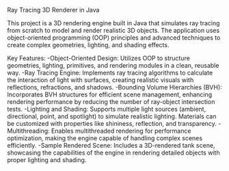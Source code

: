 Ray Tracing 3D Renderer in Java

This project is a 3D rendering engine built in Java that simulates ray tracing from scratch to model and render realistic 3D objects. The application uses object-oriented programming (OOP) principles and advanced techniques to create complex geometries, lighting, and shading effects.

Key Features:
-Object-Oriented Design: Utilizes OOP to structure geometries, lighting, primitives, and rendering modules in a clean, reusable way.
-Ray Tracing Engine: Implements ray tracing algorithms to calculate the interaction of light with surfaces, creating realistic visuals with reflections, refractions, and shadows.
-Bounding Volume Hierarchies (BVH): Incorporates BVH structures for efficient scene management, enhancing rendering performance by reducing the number of ray-object intersection tests.
-Lighting and Shading: Supports multiple light sources (ambient, directional, point, and spotlight) to simulate realistic lighting. Materials can be customized with properties like shininess, reflection, and transparency.
-Multithreading: Enables multithreaded rendering for performance optimization, making the engine capable of handling complex scenes efficiently.
-Sample Rendered Scene: Includes a 3D-rendered tank scene, showcasing the capabilities of the engine in rendering detailed objects with proper lighting and shading.
